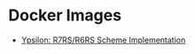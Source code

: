 # Docker Images
- [Ypsilon: R7RS/R6RS Scheme Implementation](https://hub.docker.com/r/fujitay/ypsilon)
